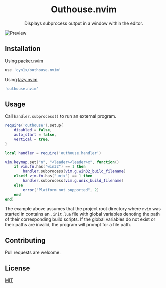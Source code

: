 <div align="center">

# Outhouse.nvim
Displays subprocess output in a window within the editor.

</div>

![Preview](https://i.imgur.com/tNelVa0.gif)

## Installation

Using [packer.nvim](https://github.com/wbthomason/packer.nvim)

```lua
use 'cyn1x/outhouse.nvim'
```

Using [lazy.nvim](https://github.com/folke/lazy.nvim)

```lua
'outhouse.nvim'
```

## Usage

Call `handler.subprocess()` to run an external program.

```lua
require('outhouse').setup{
    disabled = false,
    auto_start = false,
    vertical = true,
}

local handler = require('outhouse.handler')

vim.keymap.set("n", "<leader><leader>x", function()
    if vim.fn.has("win32") == 1 then
        handler.subprocess(vim.g.win32_build_filename)
    elseif vim.fn.has("unix") == 1 then
        handler.subprocess(vim.g.unix_build_filename)
    else
        error("Platform not supported", 2)
    end
end)
```

The example above assumes that the project root directory where `nvim` was started in contains an `.init.lua` file with global variables denoting the path of their corresponding build scripts. If the global variables do not exist or their paths are invalid, the program will prompt for a file path.

## Contributing

Pull requests are welcome.

## License

[MIT](https://choosealicense.com/licenses/mit/)
